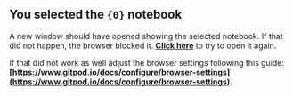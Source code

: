 ## You selected the `{0}` notebook  

A new window should have opened showing the selected notebook.
If that did not happen, the browser blocked it.
**[Click here]({1})** to try to open it again.

If that did not work as well adjust the browser settings following this guide:  **[https://www.gitpod.io/docs/configure/browser-settings](https://www.gitpod.io/docs/configure/browser-settings)**.

&nbsp;
